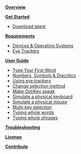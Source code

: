**[Overview](https://github.com/JuliusSweetland/OptiKey/wiki)**

**[Get Started](https://github.com/JuliusSweetland/OptiKey/wiki/Get-Started)**
* [Download latest](https://github.com/JuliusSweetland/OptiKey/releases/download/v1.1.5/OptiKeySetup-1.1.5.exe)

**[Requirements](https://github.com/JuliusSweetland/OptiKey/wiki/Requirements)**
* [Devices & Operating Systems](https://github.com/JuliusSweetland/OptiKey/wiki/Requirements#device-os-requirements)
* [Eye Trackers](https://github.com/JuliusSweetland/OptiKey/wiki/Requirements#supported-eye-trackers)

**[User Guide](https://github.com/JuliusSweetland/OptiKey/wiki/User-Guide)**
* [Type Your First Word](https://github.com/JuliusSweetland/OptiKey/wiki/User-Guide#type-your-first-word)
* [Numbers, Symbols & Diacritics](https://github.com/JuliusSweetland/OptiKey/wiki/User-Guide#numbers-symbols-&-diacritics)
* [Using eye trackers](https://github.com/JuliusSweetland/OptiKey/wiki/User-Guide#using-eye-trackers)
* [Change selection method](https://github.com/JuliusSweetland/OptiKey/wiki/User-Guide#change-selection-method)
* [Make OptiKey speak](https://github.com/JuliusSweetland/OptiKey/wiki/User-Guide#make-optikey-speak)
* [Simulate a physical keyboard](https://github.com/JuliusSweetland/OptiKey/wiki/User-Guide#simulate-a-physical-keyboard)
* [Simulate a physical mouse](https://github.com/JuliusSweetland/OptiKey/wiki/User-Guide#simulate-a-physical-mouse)
* [Multi-key selection](https://github.com/JuliusSweetland/OptiKey/wiki/User-Guide#multi-key-selection)
 * [Typing whole words](https://github.com/JuliusSweetland/OptiKey/wiki/User-Guide#typing-whole-words)
 * [Typing whole phrases](https://github.com/JuliusSweetland/OptiKey/wiki/User-Guide#typing-whole-phrases)

**[Troubleshooting](https://github.com/JuliusSweetland/OptiKey/wiki/Troubleshooting)**

**[License](https://github.com/JuliusSweetland/OptiKey/wiki/License)**

**[Contribute](https://github.com/JuliusSweetland/OptiKey/wiki/Contribute)**
